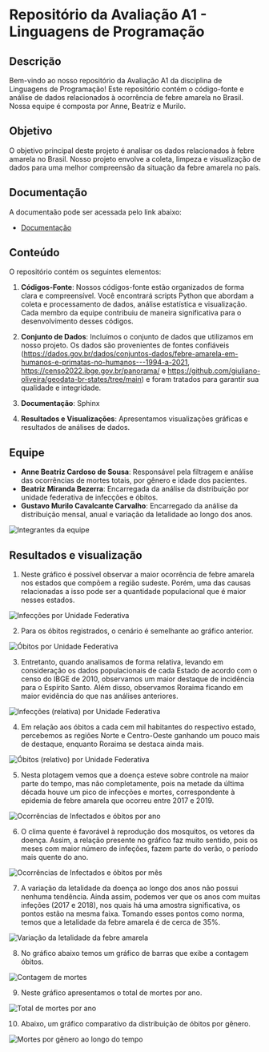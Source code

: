 # Repositório da Avaliação A1 - Linguagens de Programação

## Descrição

Bem-vindo ao nosso repositório da Avaliação A1 da disciplina de Linguagens de Programação! Este repositório contém o código-fonte e análise de dados relacionados à ocorrência de febre amarela no Brasil. Nossa equipe é composta por Anne, Beatriz e Murilo.
## Objetivo

O objetivo principal deste projeto é analisar os dados relacionados à febre amarela no Brasil. Nosso projeto envolve a coleta, limpeza e visualização de dados para uma melhor compreensão da situação da febre amarela no país.

## Documentação
A documentaão pode ser acessada pelo link abaixo:
- [Documentação](./docs/build/html/index.html)

## Conteúdo

O repositório contém os seguintes elementos:

1. **Códigos-Fonte**: Nossos códigos-fonte estão organizados de forma clara e compreensível. Você encontrará scripts Python que abordam a coleta e processamento de dados, análise estatística e visualização. Cada membro da equipe contribuiu de maneira significativa para o desenvolvimento desses códigos.

2. **Conjunto de Dados**: Incluímos o conjunto de dados que utilizamos em nosso projeto. Os dados são provenientes de fontes confiáveis (https://dados.gov.br/dados/conjuntos-dados/febre-amarela-em-humanos-e-primatas-no-humanos---1994-a-2021, https://censo2022.ibge.gov.br/panorama/ e https://github.com/giuliano-oliveira/geodata-br-states/tree/main) e foram tratados para garantir sua qualidade e integridade.

3. **Documentação**: Sphinx

4. **Resultados e Visualizações**: Apresentamos visualizações gráficas e resultados de análises de dados.

## Equipe

- **Anne Beatriz Cardoso de Sousa**: Responsável pela filtragem e análise das ocorrências de mortes totais, por gênero e idade dos pacientes.
- **Beatriz Miranda Bezerra**: Encarregada da análise da distribuição por unidade federativa de infecções e óbitos.
- **Gustavo Murilo Cavalcante Carvalho**: Encarregado da análise da distribuição mensal, anual e variação da letalidade ao longo dos anos.
  
![Integrantes da equipe](./img/equipe.jpeg)

## Resultados e visualização

1. Neste gráfico é possível observar a maior ocorrência de febre amarela nos estados que compõem a região sudeste. Porém, uma das causas relacionadas a isso pode ser a quantidade populacional que é maior nesses estados.

![Infecções por Unidade Federativa](./img/infec_uf.png)

2. Para os óbitos registrados, o cenário é semelhante ao gráfico anterior.

![Óbitos por Unidade Federativa](./img/obitos_uf.png)

3. Entretanto, quando analisamos de forma relativa, levando em consideração os dados populacionais de cada Estado de acordo com o censo do IBGE de 2010, observamos um maior destaque de incidência para o Espírito Santo. Além disso, observamos Roraima ficando em maior evidência do que nas análises anteriores. 

![Infecções (relativa) por Unidade Federativa](./img/infec_rel_uf.png)

4. Em relação aos óbitos a cada cem mil habitantes do respectivo estado, percebemos as regiões Norte e Centro-Oeste ganhando um pouco mais de destaque, enquanto Roraima se destaca ainda mais.

![Óbitos (relativo) por Unidade Federativa](./img/obitos_rel_uf.png)

5. Nesta plotagem vemos que a doença esteve sobre controle na maior parte do tempo, mas não completamente, pois na metade da última década houve um pico de infecções e mortes, correspondente à epidemia de febre amarela que ocorreu entre 2017 e 2019.

![Ocorrências de Infectados e óbitos por ano](./img/infec_e_obitos_ano.png)

6. O clima quente é favorável à reprodução dos mosquitos, os vetores da doença. Assim, a relação presente no gráfico faz muito sentido, pois os meses com maior número de infeções, fazem parte do verão, o período mais quente do ano. 

![Ocorrências de Infectados e óbitos por mês](./img/infec_e_obitos_mes.png)

7. A variação da letalidade da doença ao longo dos anos não possui nenhuma tendência. Ainda assim, podemos ver que os anos com muitas infeções (2017 e 2018), nos quais há uma amostra significativa, os pontos estão na mesma faixa. Tomando esses pontos como norma, temos que a letalidade da febre amarela é de cerca de 35%.

![Variação da letalidade da febre amarela](./img/variacao_letalidade.png)

8. No gráfico abaixo temos um gráfico de barras que exibe a contagem óbitos.
   
![Contagem de mortes](./img/obitos_contagem.png)

9. Neste gráfico apresentamos o total de mortes por ano.

![Total de mortes por ano](./img/obitos_ano.png)

10. Abaixo, um gráfico comparativo da distribuição de óbitos por gênero.

![Mortes por gênero ao longo do tempo](./img/obitos_genero_ano.png)